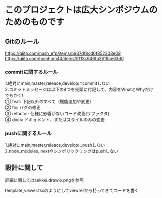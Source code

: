 # このプロジェクトは広大シンポジウムのためのものです  

## Gitのルール  

<https://qiita.com/nash_efp/items/b937df8cd0f852308e09>  
<https://qiita.com/homhom44/items/9f13c646fa2619ae63d0>  

### commitに関するルール  

1.絶対にmain,master,releace,developにcommitしない  
2.コミットメッセージは以下の4つを先頭に付記して、内容をWhatとWhyだけでもかく!  
① feat: 下記以外のすべて（機能追加や変更）  
② fix: バグの修正  
③ refactor: 仕様に影響がないコード改善(リファクタ)  
④ docs: ドキュメント、またはスタイルのみの変更  

### pushに関するルール

1.絶対にmain,master,releace,developにpushしない  
2.node_modules,.nextやシンボリックリンクはpushしない  

## 設計に関して  

詳細に関してはsekkei.drawio.pngを参照  

template_viewer.tsxのようにしてviewrerから持ってきてコードを書く  
